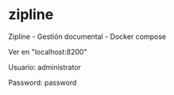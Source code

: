 # zipline
Zipline - Gestión documental - Docker compose

Ver en "localhost:8200"

Usuario: administrator

Password: password
